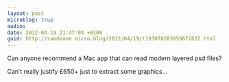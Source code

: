```yaml
---
layout: post
microblog: true
audio: 
date: 2012-04-19 21:47:04 +0100
guid: http://samdeane.micro.blog/2012/04/19/t193078283959672832.html
---
```

Can anyone recommend a Mac app that can read modern layered psd files?

Can’t really justify £650+ just to extract some graphics...
